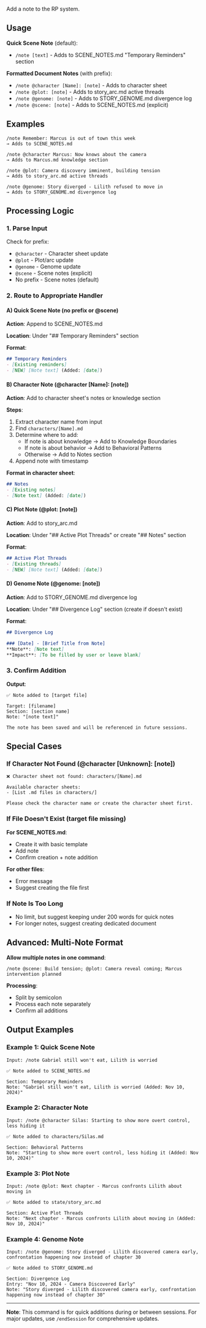 Add a note to the RP system.

## Usage

**Quick Scene Note** (default):
- `/note [text]` - Adds to SCENE_NOTES.md "Temporary Reminders" section

**Formatted Document Notes** (with prefix):
- `/note @character [Name]: [note]` - Adds to character sheet
- `/note @plot: [note]` - Adds to story_arc.md active threads
- `/note @genome: [note]` - Adds to STORY_GENOME.md divergence log
- `/note @scene: [note]` - Adds to SCENE_NOTES.md (explicit)

## Examples

```
/note Remember: Marcus is out of town this week
→ Adds to SCENE_NOTES.md

/note @character Marcus: Now knows about the camera
→ Adds to Marcus.md knowledge section

/note @plot: Camera discovery imminent, building tension
→ Adds to story_arc.md active threads

/note @genome: Story diverged - Lilith refused to move in
→ Adds to STORY_GENOME.md divergence log
```

## Processing Logic

### 1. Parse Input

Check for prefix:
- `@character` - Character sheet update
- `@plot` - Plot/arc update
- `@genome` - Genome update
- `@scene` - Scene notes (explicit)
- No prefix - Scene notes (default)

### 2. Route to Appropriate Handler

#### A) Quick Scene Note (no prefix or @scene)

**Action**: Append to SCENE_NOTES.md

**Location**: Under "## Temporary Reminders" section

**Format**:
```markdown
## Temporary Reminders
- [Existing reminders]
- [NEW] [Note text] (Added: [date])
```

#### B) Character Note (@character [Name]: [note])

**Action**: Add to character sheet's notes or knowledge section

**Steps**:
1. Extract character name from input
2. Find `characters/[Name].md`
3. Determine where to add:
   - If note is about knowledge → Add to Knowledge Boundaries
   - If note is about behavior → Add to Behavioral Patterns
   - Otherwise → Add to Notes section
4. Append note with timestamp

**Format in character sheet**:
```markdown
## Notes
- [Existing notes]
- [Note text] (Added: [date])
```

#### C) Plot Note (@plot: [note])

**Action**: Add to story_arc.md

**Location**: Under "## Active Plot Threads" or create "## Notes" section

**Format**:
```markdown
## Active Plot Threads
- [Existing threads]
- [NEW] [Note text] (Added: [date])
```

#### D) Genome Note (@genome: [note])

**Action**: Add to STORY_GENOME.md divergence log

**Location**: Under "## Divergence Log" section (create if doesn't exist)

**Format**:
```markdown
## Divergence Log

### [Date] - [Brief Title from Note]
**Note**: [Note text]
**Impact**: [To be filled by user or leave blank]
```

### 3. Confirm Addition

**Output**:
```
✅ Note added to [target file]

Target: [filename]
Section: [section name]
Note: "[note text]"

The note has been saved and will be referenced in future sessions.
```

## Special Cases

### If Character Not Found (@character [Unknown]: [note])

```
❌ Character sheet not found: characters/[Name].md

Available character sheets:
- [List .md files in characters/]

Please check the character name or create the character sheet first.
```

### If File Doesn't Exist (target file missing)

**For SCENE_NOTES.md**:
- Create it with basic template
- Add note
- Confirm creation + note addition

**For other files**:
- Error message
- Suggest creating the file first

### If Note Is Too Long

- No limit, but suggest keeping under 200 words for quick notes
- For longer notes, suggest creating dedicated document

## Advanced: Multi-Note Format

**Allow multiple notes in one command**:
```
/note @scene: Build tension; @plot: Camera reveal coming; Marcus intervention planned
```

**Processing**:
- Split by semicolon
- Process each note separately
- Confirm all additions

## Output Examples

### Example 1: Quick Scene Note
```
Input: /note Gabriel still won't eat, Lilith is worried

✅ Note added to SCENE_NOTES.md

Section: Temporary Reminders
Note: "Gabriel still won't eat, Lilith is worried (Added: Nov 10, 2024)"
```

### Example 2: Character Note
```
Input: /note @character Silas: Starting to show more overt control, less hiding it

✅ Note added to characters/Silas.md

Section: Behavioral Patterns
Note: "Starting to show more overt control, less hiding it (Added: Nov 10, 2024)"
```

### Example 3: Plot Note
```
Input: /note @plot: Next chapter - Marcus confronts Lilith about moving in

✅ Note added to state/story_arc.md

Section: Active Plot Threads
Note: "Next chapter - Marcus confronts Lilith about moving in (Added: Nov 10, 2024)"
```

### Example 4: Genome Note
```
Input: /note @genome: Story diverged - Lilith discovered camera early, confrontation happening now instead of chapter 30

✅ Note added to STORY_GENOME.md

Section: Divergence Log
Entry: "Nov 10, 2024 - Camera Discovered Early"
Note: "Story diverged - Lilith discovered camera early, confrontation happening now instead of chapter 30"
```

---

**Note**: This command is for quick additions during or between sessions. For major updates, use `/endSession` for comprehensive updates.
